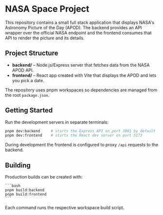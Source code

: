 # NASA Space Project

This repository contains a small full stack application that displays NASA's Astronomy Picture of the Day (APOD).
The backend provides an API wrapper over the official NASA endpoint and the frontend consumes that API to render the picture and its details.

## Project Structure

- **backend/** – Node.js/Express server that fetches data from the NASA APOD API.
- **frontend/** – React app created with Vite that displays the APOD and lets you pick a date.

The repository uses pnpm workspaces so dependencies are managed from the root `package.json`.



## Getting Started

Run the development servers in separate terminals:


   ```bash
   pnpm dev:backend     # starts the Express API on port 3001 by default
   pnpm dev:frontend    # starts the React dev server on port 5173
   ```

   During development the frontend is configured to proxy `/api` requests to the backend.



## Building

Production builds can be created with:

    ```bash
    pnpm build:backend
    pnpm build:frontend
    ```


Each command runs the respective workspace build script.